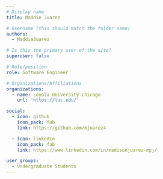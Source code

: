 ```yaml
---
# Display name
title: Maddie Juarez

# Username (this should match the folder name)
authors:
  - MaddieJuarez

# Is this the primary user of the site?
superuser: false

# Role/position
role: Software Engineer

# Organizations/Affiliations
organizations:
  - name: Loyola University Chicago
    url: 'https://luc.edu/'

social:
  - icon: github
    icon_pack: fab
    link: https://github.com/mjuarez4

  - icon: linkedin
    icon_pack: fab
    link: https://www.linkedin.com/in/madisonjuarez-mpj/

user_groups:
  - Undergraduate Students
---
```

